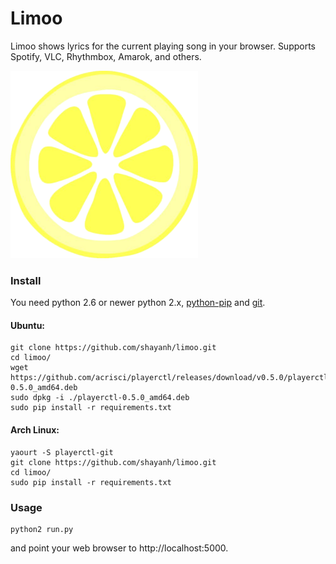 # Limoo

Limoo shows lyrics for the current playing song in your browser.
Supports Spotify, VLC, Rhythmbox, Amarok, and others.

![limoo](static/limoo.png?raw=true)

### Install
You need python 2.6 or newer python 2.x, [python-pip](https://github.com/pypa/pip) and [git](https://git-scm.com/).

#### Ubuntu:
    git clone https://github.com/shayanh/limoo.git
    cd limoo/
    wget https://github.com/acrisci/playerctl/releases/download/v0.5.0/playerctl-0.5.0_amd64.deb
    sudo dpkg -i ./playerctl-0.5.0_amd64.deb
    sudo pip install -r requirements.txt

#### Arch Linux:
    yaourt -S playerctl-git
    git clone https://github.com/shayanh/limoo.git
    cd limoo/
    sudo pip install -r requirements.txt

### Usage
    python2 run.py

and point your web browser to http://localhost:5000.